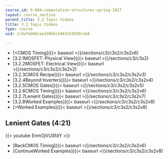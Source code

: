 ```yaml
---
course_id: 6-004-computation-structures-spring-2017
layout: course_section
parent_title: 3.2 Topic Videos
title: 3.2 Topic Videos
type: course
uid: 1c8afeb6dcee3d4b6c548315d550c3a8

---
```


*   [<CMOS Timing]({{< baseurl >}}/sections/c3/c3s2/c3s2v6)
*   [3.2.1MOSFET: Physical View]({{< baseurl >}}/sections/c3/c3s2)
*   [3.2.2MOSFET: Electrical View]({{< baseurl >}}/sections/c3/c3s2/c3s2v2)
*   [3.2.3CMOS Recipe]({{< baseurl >}}/sections/c3/c3s2/c3s2v3)
*   [3.2.4Beyond Inverters]({{< baseurl >}}/sections/c3/c3s2/c3s2v4)
*   [3.2.5CMOS Gates]({{< baseurl >}}/sections/c3/c3s2/c3s2v5)
*   [3.2.6CMOS Timing]({{< baseurl >}}/sections/c3/c3s2/c3s2v6)
*   [3.2.7Lenient Gates]({{< baseurl >}}/sections/c3/c3s2/c3s2v7)
*   [3.2.8Worked Examples]({{< baseurl >}}/sections/c3/c3s2/c3s2v8)
*   [\>Worked Examples]({{< baseurl >}}/sections/c3/c3s2/c3s2v8)

Lenient Gates (4:21)
--------------------

{{< youtube EnmOjVUSfdY >}}

*   [BackCMOS Timing]({{< baseurl >}}/sections/c3/c3s2/c3s2v6)
*   [ContinueWorked Examples]({{< baseurl >}}/sections/c3/c3s2/c3s2v8)